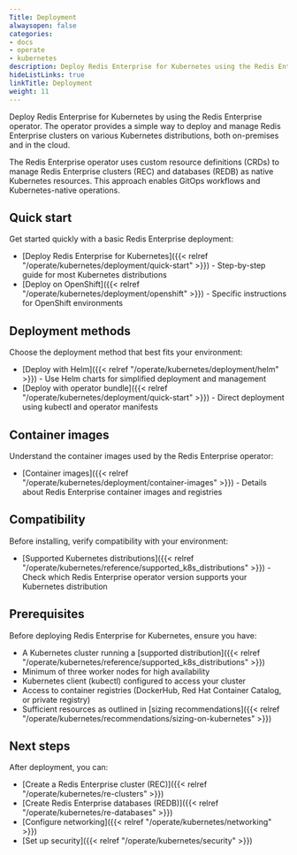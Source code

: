 ```yaml
---
Title: Deployment
alwaysopen: false
categories:
- docs
- operate
- kubernetes
description: Deploy Redis Enterprise for Kubernetes using the Redis Enterprise operator on various Kubernetes distributions.
hideListLinks: true
linkTitle: Deployment
weight: 11
---
```


Deploy Redis Enterprise for Kubernetes by using the Redis Enterprise operator. The operator provides a simple way to deploy and manage Redis Enterprise clusters on various Kubernetes distributions, both on-premises and in the cloud.

The Redis Enterprise operator uses custom resource definitions (CRDs) to manage Redis Enterprise clusters (REC) and databases (REDB) as native Kubernetes resources. This approach enables GitOps workflows and Kubernetes-native operations.

## Quick start

Get started quickly with a basic Redis Enterprise deployment:

- [Deploy Redis Enterprise for Kubernetes]({{< relref "/operate/kubernetes/deployment/quick-start" >}}) - Step-by-step guide for most Kubernetes distributions
- [Deploy on OpenShift]({{< relref "/operate/kubernetes/deployment/openshift" >}}) - Specific instructions for OpenShift environments

## Deployment methods

Choose the deployment method that best fits your environment:

- [Deploy with Helm]({{< relref "/operate/kubernetes/deployment/helm" >}}) - Use Helm charts for simplified deployment and management
- [Deploy with operator bundle]({{< relref "/operate/kubernetes/deployment/quick-start" >}}) - Direct deployment using kubectl and operator manifests

## Container images

Understand the container images used by the Redis Enterprise operator:

- [Container images]({{< relref "/operate/kubernetes/deployment/container-images" >}}) - Details about Redis Enterprise container images and registries

## Compatibility

Before installing, verify compatibility with your environment:

- [Supported Kubernetes distributions]({{< relref "/operate/kubernetes/reference/supported_k8s_distributions" >}}) - Check which Redis Enterprise operator version supports your Kubernetes distribution

## Prerequisites

Before deploying Redis Enterprise for Kubernetes, ensure you have:

- A Kubernetes cluster running a [supported distribution]({{< relref "/operate/kubernetes/reference/supported_k8s_distributions" >}})
- Minimum of three worker nodes for high availability
- Kubernetes client (kubectl) configured to access your cluster
- Access to container registries (DockerHub, Red Hat Container Catalog, or private registry)
- Sufficient resources as outlined in [sizing recommendations]({{< relref "/operate/kubernetes/recommendations/sizing-on-kubernetes" >}})

## Next steps

After deployment, you can:

- [Create a Redis Enterprise cluster (REC)]({{< relref "/operate/kubernetes/re-clusters" >}})
- [Create Redis Enterprise databases (REDB)]({{< relref "/operate/kubernetes/re-databases" >}})
- [Configure networking]({{< relref "/operate/kubernetes/networking" >}})
- [Set up security]({{< relref "/operate/kubernetes/security" >}})